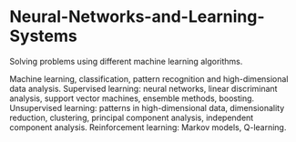 # Neural-Networks-and-Learning-Systems
Solving problems using different machine learning algorithms.

Machine learning, classification, pattern recognition and high-dimensional data analysis. Supervised learning: neural networks, linear discriminant analysis, support vector machines, ensemble methods, boosting. Unsupervised learning: patterns in high-dimensional data, dimensionality reduction, clustering, principal component analysis, independent component analysis. Reinforcement learning: Markov models, Q-learning.

